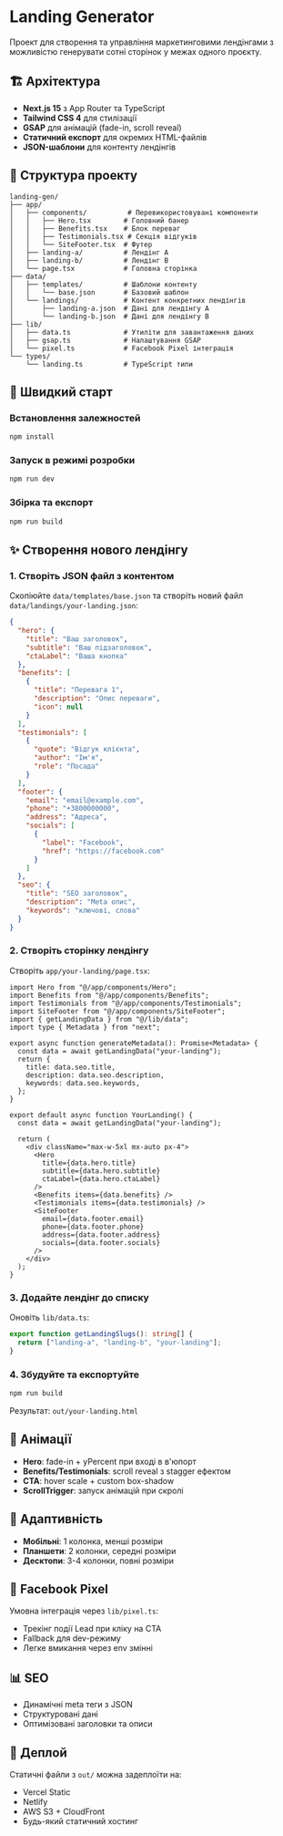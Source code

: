 # Landing Generator

Проект для створення та управління маркетинговими лендінгами з можливістю генерувати сотні сторінок у межах одного проєкту.

## 🏗️ Архітектура

- **Next.js 15** з App Router та TypeScript
- **Tailwind CSS 4** для стилізації
- **GSAP** для анімацій (fade-in, scroll reveal)
- **Статичний експорт** для окремих HTML-файлів
- **JSON-шаблони** для контенту лендінгів

## 📁 Структура проекту

```
landing-gen/
├── app/
│   ├── components/          # Перевикористовувані компоненти
│   │   ├── Hero.tsx        # Головний банер
│   │   ├── Benefits.tsx    # Блок переваг
│   │   ├── Testimonials.tsx # Секція відгуків
│   │   └── SiteFooter.tsx  # Футер
│   ├── landing-a/          # Лендінг A
│   ├── landing-b/          # Лендінг B
│   └── page.tsx            # Головна сторінка
├── data/
│   ├── templates/          # Шаблони контенту
│   │   └── base.json       # Базовий шаблон
│   └── landings/           # Контент конкретних лендінгів
│       ├── landing-a.json  # Дані для лендінгу A
│       └── landing-b.json  # Дані для лендінгу B
├── lib/
│   ├── data.ts             # Утиліти для завантаження даних
│   ├── gsap.ts             # Налаштування GSAP
│   └── pixel.ts            # Facebook Pixel інтеграція
└── types/
    └── landing.ts          # TypeScript типи
```

## 🚀 Швидкий старт

### Встановлення залежностей

```bash
npm install
```

### Запуск в режимі розробки

```bash
npm run dev
```

### Збірка та експорт

```bash
npm run build
```

## ✨ Створення нового лендінгу

### 1. Створіть JSON файл з контентом

Скопіюйте `data/templates/base.json` та створіть новий файл `data/landings/your-landing.json`:

```json
{
  "hero": {
    "title": "Ваш заголовок",
    "subtitle": "Ваш підзаголовок",
    "ctaLabel": "Ваша кнопка"
  },
  "benefits": [
    {
      "title": "Перевага 1",
      "description": "Опис переваги",
      "icon": null
    }
  ],
  "testimonials": [
    {
      "quote": "Відгук клієнта",
      "author": "Ім'я",
      "role": "Посада"
    }
  ],
  "footer": {
    "email": "email@example.com",
    "phone": "+3800000000",
    "address": "Адреса",
    "socials": [
      {
        "label": "Facebook",
        "href": "https://facebook.com"
      }
    ]
  },
  "seo": {
    "title": "SEO заголовок",
    "description": "Meta опис",
    "keywords": "ключові, слова"
  }
}
```

### 2. Створіть сторінку лендінгу

Створіть `app/your-landing/page.tsx`:

```tsx
import Hero from "@/app/components/Hero";
import Benefits from "@/app/components/Benefits";
import Testimonials from "@/app/components/Testimonials";
import SiteFooter from "@/app/components/SiteFooter";
import { getLandingData } from "@/lib/data";
import type { Metadata } from "next";

export async function generateMetadata(): Promise<Metadata> {
  const data = await getLandingData("your-landing");
  return {
    title: data.seo.title,
    description: data.seo.description,
    keywords: data.seo.keywords,
  };
}

export default async function YourLanding() {
  const data = await getLandingData("your-landing");

  return (
    <div className="max-w-5xl mx-auto px-4">
      <Hero
        title={data.hero.title}
        subtitle={data.hero.subtitle}
        ctaLabel={data.hero.ctaLabel}
      />
      <Benefits items={data.benefits} />
      <Testimonials items={data.testimonials} />
      <SiteFooter
        email={data.footer.email}
        phone={data.footer.phone}
        address={data.footer.address}
        socials={data.footer.socials}
      />
    </div>
  );
}
```

### 3. Додайте лендінг до списку

Оновіть `lib/data.ts`:

```ts
export function getLandingSlugs(): string[] {
  return ["landing-a", "landing-b", "your-landing"];
}
```

### 4. Збудуйте та експортуйте

```bash
npm run build
```

Результат: `out/your-landing.html`

## 🎨 Анімації

- **Hero**: fade-in + yPercent при вході в в'юпорт
- **Benefits/Testimonials**: scroll reveal з stagger ефектом
- **CTA**: hover scale + custom box-shadow
- **ScrollTrigger**: запуск анімацій при скролі

## 📱 Адаптивність

- **Мобільні**: 1 колонка, менші розміри
- **Планшети**: 2 колонки, середні розміри
- **Десктопи**: 3-4 колонки, повні розміри

## 🔧 Facebook Pixel

Умовна інтеграція через `lib/pixel.ts`:

- Трекінг події Lead при кліку на CTA
- Fallback для dev-режиму
- Легке вмикання через env змінні

## 📊 SEO

- Динамічні meta теги з JSON
- Структуровані дані
- Оптимізовані заголовки та описи

## 🚀 Деплой

Статичні файли з `out/` можна задеплоїти на:

- Vercel Static
- Netlify
- AWS S3 + CloudFront
- Будь-який статичний хостинг
